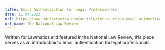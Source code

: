 ```yaml
---
title: Email Authentication for Legal Professionals
date: 11.09.2023
url: https://www.natlawreview.com/article/introduction-email-authentication-legal-professionals
url_name: The National Law Review
---
```


Written for Lawmatics and featured in the National Law Review, this piece serves as an introduction to email authentication for legal professionals.

